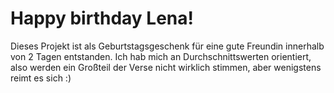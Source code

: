 # Happy birthday Lena!
Dieses Projekt ist als Geburtstagsgeschenk für eine gute Freundin innerhalb von 2 Tagen entstanden. 
Ich hab mich an Durchschnittswerten orientiert, also werden ein Großteil der Verse nicht wirklich stimmen, aber wenigstens reimt es sich :) 
